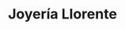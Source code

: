 ---
title: "Joyería Llorente"
url: /madrid/joyeria-llorente-calle-de-la-hacienda-de-pavones/
shop: joyería
---